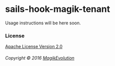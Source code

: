# sails-hook-magik-tenant

Usage instructions will be here soon.

### License
[Apache License Version 2.0](http://www.apache.org/licenses/LICENSE-2.0)

###### Copyright &copy; 2016 [MagikEvolution](http://www.magikevolution.com)
